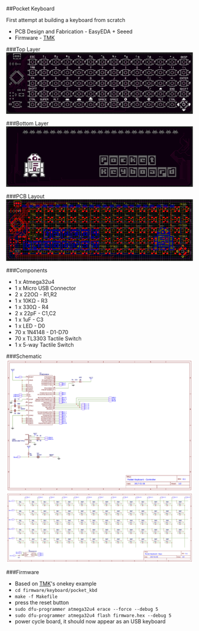 ##Pocket Keyboard

First attempt at building a keyboard from scratch

* PCB Design and Fabrication - EasyEDA + Seeed
* Firmware - [TMK](https://github.com/tmk/tmk_keyboard)

###Top Layer
![Top Layer](/images/pcb_top.png)

###Bottom Layer
![Bottom Layer](/images/pcb_bot.png)

###PCB Layout
![PCB Layout](/images/pcb_layout.png)

###Components
*  1 x Atmega32u4
*  1 x Micro USB Connector
*  2 x 22OΩ - R1,R2
*  1 x 10KΩ - R3
*  1 x 330Ω - R4
*  2 x 22pF - C1,C2
*  1 x 1uF  - C3
*  1 x LED  - D0
* 70 x 1N4148 - D1-D70
* 70 x TL3303 Tactile Switch
*  1 x 5-way Tactile Switch


###Schematic
![Controller](/images/schem_ctrlr.png)
![Keys](/images/schem_keys.png)


###Firmware
* Based on [TMK](https://github.com/tmk/tmk_keyboard)'s onekey example
* `cd firmware/keyboard/pocket_kbd`
* `make -f Makefile`
* press the reset button
* `sudo dfu-programmer atmega32u4 erace --force --debug 5`
* `sudo dfu-programmer atmega32u4 flash firmware.hex --debug 5`
* power cycle board, it should now appear as an USB keyboard
